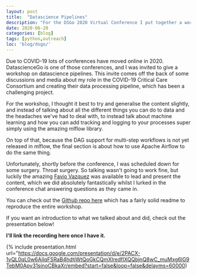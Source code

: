 ```yaml
---
layout: post
title:  "Datascience Pipelines"
description: "For the DSGo 2020 Virtual Conference I put together a workshop on datascience pipelines. Check it out."
date: 2020-06-20
categories: [blog]
tags: [python,outreach]
loc: 'blog/dsgo/'
---
```


Due to COVID-19 lots of conferences have moved online in 2020. DatascienceGo is one of those conferences, and I was invited to 
give a workshop on datascience pipelines. This invite comes off the back of some discussions and media about my role in the 
COVID-19 Critical Care Consortium and creating their data processing pipeline, which has been a challenging project.

For the workshop, I thought it best to try and generalise the content slightly, and instead of talking about
all the different things you can do to data and the headaches we've had to deal with, to instead talk about machine 
learning and how you can add tracking and logging to your processes super simply using the amazing mlflow library.

On top of that, because the DAG support for multi-step workflows is not yet released in mlflow, the final 
section is about how to use Apache Airflow to do the same thing.

Unfortunately, shortly before the conference, I was scheduled down for some surgery. Throat surgery. So talking wasn't going
to work fine, but luckily the amazing [Favio Vazquez](https://www.linkedin.com/in/faviovazquez/) was available to lead and present
the content, which we did absolutely fantastically whilst I lurked in the conference chat answering questions as they came in.

You can check out the [Github repo here](https://github.com/Samreay/DSGoPipeline) which has a fairly solid readme to reproduce 
the entire workshop.

If you want an introduction to what we talked about and did, check out the presentation below!

**I'll link the recording here once I have it.**

{% include presentation.html url="https://docs.google.com/presentation/d/e/2PACX-1vQL0qL0w6AjIqFSRaB4hdtjWtQoGkCQmXlredflXQQbjnQ8wC_muMxg6lG9TebM0Apv31sinoCBkaXr/embed?start=false&loop=false&delayms=60000)
